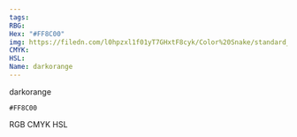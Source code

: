 ```yaml
---
tags:
RBG:
Hex: "#FF8C00"
img: https://filedn.com/l0hpzxl1f01yT7GHxtF8cyk/Color%20Snake/standard_csv_to_svg/#FF8C00.svg
CMYK:
HSL:
Name: darkorange
---
```

darkorange
```palette
#FF8C00
```
RGB
CMYK
HSL